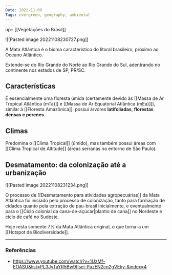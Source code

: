 ```yaml
---
Date: 2022-11-08
Tags: evergreen, geography, ambiental
---
```

up:: [[Vegetações do Brasil]]

![[Pasted image 20221108230727.png]]

A Mata Atlântica é o bioma característico do litoral brasileiro, próximo ao Oceano Atlântico. 

Extende-se do Rio Grande do Norte ao Rio Grande do Sul, adentrando no continente nos estados de SP, PR/SC.

## Características
É essencialmente uma floresta úmida (certamente devido às [[Massa de Ar Tropical Atlântica (mTa)]] e [[Massa de Ar Equatorial Atlântica (mEa)]]), similar à [[Floresta Amazônica]]: possui árvores **latifoliadas**, **florestas densas e perenes**. 

## Climas
Predomina o [[Clima Tropical]] (úmido), mas também possui áreas com [[Clima Tropical de Altitude]] (áreas serranas no entorno de São Paulo).

## Desmatamento: da colonização até a urbanização
![[Pasted image 20221108231234.png]]

O processo de [[Desmatamento para atividades agropecuárias]] da Mata Atlântica foi iniciado pelo processo de colonização, tanto para formação de cidades quanto pela extração de pau-brasil inicialmente, e eventualmente para o [[Ciclo colonial da cana-de-açúcar|plantio de cana]] no Nordeste e ciclo de café no Sudeste.

Hoje resta somente 7% da Mata Atlântica original, o que torna-a um [[Hotspot de Biodiversidade]]. 

---
### Referências
- https://www.youtube.com/watch?v=1UzMf-EOASU&list=PL3JyTaYR5Bw9flsei-PazEN2cn2gVEky-&index=4